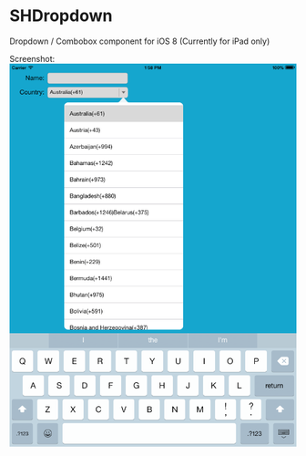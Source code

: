 # SHDropdown
Dropdown / Combobox component for iOS 8 (Currently for iPad only)

Screenshot:
![ScreenShot](https://raw.githubusercontent.com/nishadh/SHDropdown/master/screenshot.png)